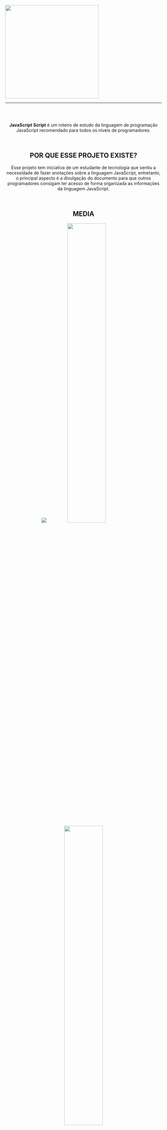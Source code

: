<div class="header">
    <img align="center" src="https://upload.wikimedia.org/wikipedia/commons/thumb/9/99/Unofficial_JavaScript_logo_2.svg/640px-Unofficial_JavaScript_logo_2.svg.png" width="300"/> 
</div>

---

<br>
<br>

<div align="center">

__JavaScript Script__ é um roteiro de estudo da linguagem de programação JavaScript recomendado para todos os níveis de programadores.

<br>

## POR QUE ESSE PROJETO EXISTE?
Esse projeto tem iniciativa de um estudante de tecnologia que sentiu a necessidade de fazer anotações sobre a linguagem JavaScript, entretanto, o principal aspecto é a divulgação do documento para que outros programadores consigam ter acesso de forma organizada as informações da linguagem JavaScript.

<br>

## MEDIA

 <img src="images/readme-images/fisher1.png">

<img src="https://media3.giphy.com/media/PmftSuFct0bWwVK7O6/giphy.gif?cid=790b7611ac1ca4b578b1acb0964f21bc48eb4a8aa784460d&rid=giphy.gif&ct=g" width="49.7%">
<img src="https://media1.giphy.com/media/vOx9UYt8kzUmEtOc1i/giphy.gif?cid=790b76115d61ce5abc27dd15c750c4a8a54a0bcba32a2f4e&rid=giphy.gif&ct=g" width="49.7%">


## CONTACT
 </div>
 
 If you liked the project or have any constructive criticism related to the project or want to get in touch for some other reason or just want to help the developers and the project, here are some options:
	
- 🌎 Share this repository with your friends!
- ⭐ If you liked the idea, you can give it a fork and a star.
- 📬 Email the developments if you need something: peixinhoyago@gmail.com
 
 <div align="center">











</dvi>
